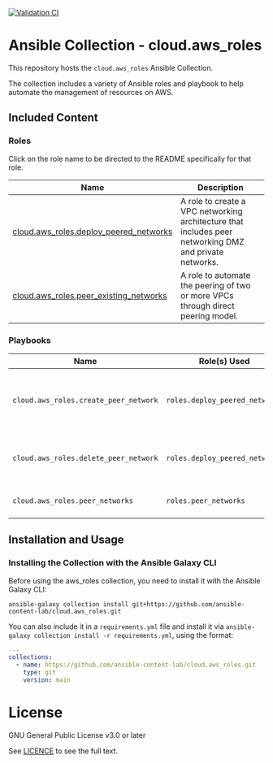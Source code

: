 [![Validation CI](https://github.com/ansible-content-lab/cloud.aws_roles/actions/workflows/validate.yml/badge.svg)](https://github.com/ansible-content-lab/cloud.aws_roles/actions/workflows/validate.yml)

# Ansible Collection - cloud.aws_roles

This repository hosts the `cloud.aws_roles` Ansible Collection.

The collection includes a variety of Ansible roles and playbook to help automate the management of resources on AWS.

## Included Content

<!--start collection content-->
### Roles

Click on the role name to be directed to the README specifically for that role.

| Name                                                                                                                                              | Description                                                                                            |
| ------------------------------------------------------------------------------------------------------------------------------------------------- | ------------------------------------------------------------------------------------------------------ |
| [cloud.aws_roles.deploy_peered_networks](https://github.com/ansible-content-lab/cloud.aws_roles/blob/main/roles/deploy_peered_networks/README.md) | A role to create a VPC networking architecture that includes peer networking DMZ and private networks. |
| [cloud.aws_roles.peer_existing_networks](https://github.com/ansible-content-lab/cloud.aws_roles/blob/main/roles/peer_existing_networks/README.md) | A role to automate the peering of two or more VPCs through direct peering model.                       |

### Playbooks

| Name                                  | Role(s) Used                   | Description                                                                                |
| ------------------------------------- | ------------------------------ | ------------------------------------------------------------------------------------------ |
| `cloud.aws_roles.create_peer_network` | `roles.deploy_peered_networks` | A playbook to create a multi-VPC peer network configuration with DMZ and private networks. |
| `cloud.aws_roles.delete_peer_network` | `roles.deploy_peered_networks` | Deletes AWS resources created in the `create_peer_network` playbook.                       |
| `cloud.aws_roles.peer_networks`       | `roles.peer_networks`          | Peer two or more VPCs with VPC peering.                                                    |
<!--end collection content-->

## Installation and Usage

### Installing the Collection with the Ansible Galaxy CLI

Before using the aws_roles collection, you need to install it with the Ansible Galaxy CLI:

`ansible-galaxy collection install git+https://github.com/ansible-content-lab/cloud.aws_roles.git`

You can also include it in a `requirements.yml` file and install it via `ansible-galaxy collection install -r requirements.yml`, using the format:

```yaml
---
collections:
  - name: https://github.com/ansible-content-lab/cloud.aws_roles.git
    type: git
    version: main
```

# License
GNU General Public License v3.0 or later

See [LICENCE](https://github.com/ansible-content-lab/cloud.aws_roles/blob/main/LICENSE) to see the full text.